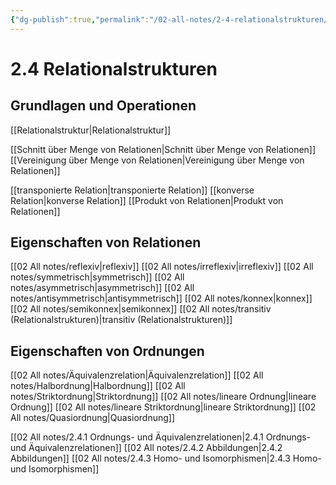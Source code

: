 ```yaml
---
{"dg-publish":true,"permalink":"/02-all-notes/2-4-relationalstrukturen/","dgHomeLink":true,"dgPassFrontmatter":false}
---
```


# 2.4 Relationalstrukturen
## Grundlagen und Operationen
[[Relationalstruktur|Relationalstruktur]]

[[Schnitt über Menge von Relationen|Schnitt über Menge von Relationen]]
[[Vereinigung über Menge von Relationen|Vereinigung über Menge von Relationen]]

[[transponierte Relation|transponierte Relation]]
[[konverse Relation|konverse Relation]]
[[Produkt von Relationen|Produkt von Relationen]]

## Eigenschaften von Relationen
[[02 All notes/reflexiv|reflexiv]]
[[02 All notes/irreflexiv|irreflexiv]]
[[02 All notes/symmetrisch|symmetrisch]]
[[02 All notes/asymmetrisch|asymmetrisch]]
[[02 All notes/antisymmetrisch|antisymmetrisch]]
[[02 All notes/konnex|konnex]]
[[02 All notes/semikonnex|semikonnex]]
[[02 All notes/transitiv (Relationalstrukturen)|transitiv (Relationalstrukturen)]]

## Eigenschaften von Ordnungen
[[02 All notes/Äquivalenzrelation|Äquivalenzrelation]]
[[02 All notes/Halbordnung|Halbordnung]]
[[02 All notes/Striktordnung|Striktordnung]]
[[02 All notes/lineare Ordnung|lineare Ordnung]]
[[02 All notes/lineare Striktordnung|lineare Striktordnung]]
[[02 All notes/Quasiordnung|Quasiordnung]]

[[02 All notes/2.4.1 Ordnungs- und Äquivalenzrelationen|2.4.1 Ordnungs- und Äquivalenzrelationen]]
[[02 All notes/2.4.2 Abbildungen|2.4.2 Abbildungen]]
[[02 All notes/2.4.3 Homo- und Isomorphismen|2.4.3 Homo- und Isomorphismen]]